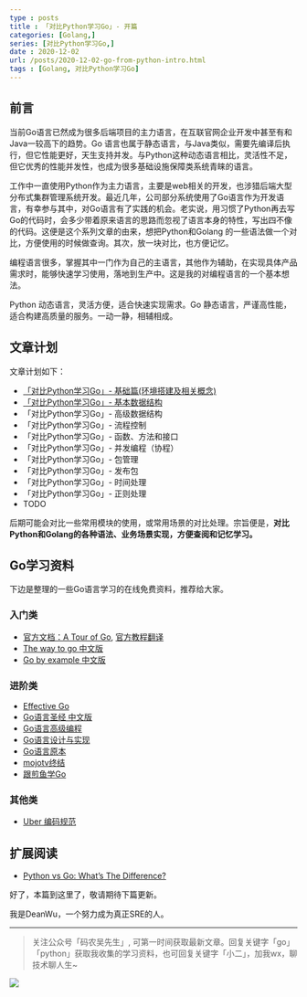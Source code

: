 ```yaml
---
type : posts
title : 「对比Python学习Go」- 开篇
categories: [Golang,] 
series: [对比Python学习Go,]
date : 2020-12-02
url: /posts/2020-12-02-go-from-python-intro.html 
tags : [Golang, 对比Python学习Go]
---
```


## 前言

当前Go语言已然成为很多后端项目的主力语言，在互联官网企业开发中甚至有和Java一较高下的趋势。Go 语言也属于静态语言，与Java类似，需要先编译后执行，但它性能更好，天生支持并发。与Python这种动态语言相比，灵活性不足，但它优秀的性能并发性，也成为很多基础设施保障类系统青睐的语言。

工作中一直使用Python作为主力语言，主要是web相关的开发，也涉猎后端大型分布式集群管理系统开发。最近几年，公司部分系统使用了Go语言作为开发语言，有幸参与其中，对Go语言有了实践的机会。老实说，用习惯了Python再去写Go的代码时，会多少带着原来语言的思路而忽视了语言本身的特性，写出四不像的代码。这便是这个系列文章的由来，想把Python和Golang 的一些语法做一个对比，方便使用的时候做查询。其次，放一块对比，也方便记忆。

编程语言很多，掌握其中一门作为自己的主语言，其他作为辅助，在实现具体产品需求时，能够快速学习使用，落地到生产中。这是我的对编程语言的一个基本想法。

Python 动态语言，灵活方便，适合快速实现需求。Go 静态语言，严谨高性能，适合构建高质量的服务。一动一静，相辅相成。

## 文章计划

文章计划如下：

- [「对比Python学习Go」- 基础篇(环境搭建及相关概念)](https://pylixm.top/posts/2020-12-03-go-from-python-start.html)
- [「对比Python学习Go」- 基本数据结构](https://pylixm.top/posts/2020-12-05-go-from-python-structure-base.html)
- 「对比Python学习Go」- 高级数据结构
- 「对比Python学习Go」- 流程控制
- 「对比Python学习Go」- 函数、方法和接口
- 「对比Python学习Go」- 并发编程（协程）
- 「对比Python学习Go」- 包管理
- 「对比Python学习Go」- 发布包
- 「对比Python学习Go」- 时间处理
- 「对比Python学习Go」- 正则处理
- TODO 

后期可能会对比一些常用模块的使用，或常用场景的对比处理。宗旨便是，**对比Python和Golang的各种语法、业务场景实现，方便查阅和记忆学习。**

## Go学习资料

下边是整理的一些Go语言学习的在线免费资料，推荐给大家。

### 入门类 

- [官方文档：A Tour of Go](https://tour.golang.org/welcome/1), [官方教程翻译](https://pylixm.top/2018/10/go-start-1/)
- [The way to go 中文版](https://github.com/unknwon/the-way-to-go_ZH_CN) 
- [Go by example 中文版](https://gobyexample-cn.github.io/)

### 进阶类

- [Effective Go](https://golang.org/doc/effective_go.html)
- [Go语言圣经 中文版](https://books.studygolang.com/gopl-zh/)
- [Go语言高级编程](https://chai2010.gitbooks.io/advanced-go-programming-book/content/)
- [Go语言设计与实现](https://draveness.me/golang/)
- [Go语言原本](https://golang.design/under-the-hood/)
- [mojotv终结](https://mojotv.cn/404#Golang)
- [跟煎鱼学Go](https://eddycjy.gitbook.io/golang/)


### 其他类

- [Uber 编码规范](https://github.com/uber-go/guide/blob/master/style.md)


## 扩展阅读

- [Python vs Go: What’s The Difference?](https://www.bmc.com/blogs/go-vs-python/)


好了，本篇到这里了，敬请期待下篇更新。

我是DeanWu，一个努力成为真正SRE的人。

---

>关注公众号「码农吴先生」, 可第一时间获取最新文章。回复关键字「go」「python」获取我收集的学习资料，也可回复关键字「小二」，加我wx，聊技术聊人生~ 

![](https://p3-juejin.byteimg.com/tos-cn-i-k3u1fbpfcp/f55c515758eb4effbe9555573df93bd7~tplv-k3u1fbpfcp-zoom-1.image)
